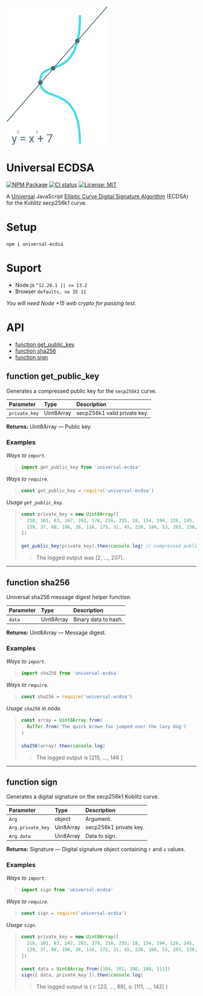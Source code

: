![secp256k1 logo](https://raw.githubusercontent.com/pur3miish/universal-ecdsa/master/static/secp256k1.svg)

# Universal ECDSA

[![NPM Package](https://img.shields.io/npm/v/universal-ecdsa.svg)](https://www.npmjs.org/package/universal-ecdsa) [![CI status](https://github.com/pur3miish/universal-ecdsa/workflows/CI/badge.svg)](https://github.com/pur3miish/universal-ecdsa/actions) [![License: MIT](https://img.shields.io/badge/License-MIT-yellow.svg)](https://github.com/pur3miish/eos-ecc/blob/main/LICENSE)

A [Universal](https://en.wikipedia.org/wiki/Isomorphic_JavaScript) JavaScript [Elliptic Curve Digital Signature Algorithm](https://en.bitcoin.it/wiki/Elliptic_Curve_Digital_Signature_Algorithm) (ECDSA) for the Koblitz secp256k1 curve.

# Setup

```shell
npm i universal-ecdsa
```

# Suport

- Node.js `^12.20.1 || >= 13.2`
- Browser `defaults, no IE 11`

_You will need Node +15 web crypto for passing test._

# API

- [function get_public_key](#function-get_public_key)
- [function sha256](#function-sha256)
- [function sign](#function-sign)

## function get_public_key

Generates a compressed public key for the `secp256k1` curve.

| Parameter     | Type       | Description                  |
| :------------ | :--------- | :--------------------------- |
| `private_key` | Uint8Array | secp256k1 valid private key. |

**Returns:** Uint8Array — Public key.

### Examples

_Ways to `import`._

> ```js
> import get_public_key from 'universal-ecdsa'
> ```

_Ways to `require`._

> ```js
> const get_public_key = require('universal-ecdsa')
> ```

_Usage `get_public_key`._

> ```js
> const private_key = new Uint8Array([
>   210, 101, 63, 247, 203, 178, 216, 255, 18, 154, 194, 126, 245, 120, 28, 230,
>   139, 37, 88, 196, 26, 116, 175, 31, 45, 220, 166, 53, 203, 238, 240, 125
> ])
>
> get_public_key(private_key).then(console.log) // compressed public key.
> ```
>
> > The logged output was \[2, …, 207].

---

## function sha256

Universal sha256 message digest helper function.

| Parameter | Type       | Description          |
| :-------- | :--------- | :------------------- |
| `data`    | Uint8Array | Binary data to hash. |

**Returns:** Uint8Array — Message digest.

### Examples

_Ways to `import`._

> ```js
> import sha256 from 'universal-ecdsa'
> ```

_Ways to `require`._

> ```js
> const sha256 = require('universal-ecdsa')
> ```

_Usage `sha256` in node._

> ```js
> const array = Uint8Array.from(
>   Buffer.from('The quick brown fox jumped over the lazy dog')
> )
>
> sha256(array).then(console.log)
> ```
>
> > The logged output is \[215, …, 146 ]

---

## function sign

Generates a digital signature on the secp256k1 Koblitz curve.

| Parameter         | Type      | Description            |
| :---------------- | :-------- | :--------------------- |
| `Arg`             | object    | Argument.              |
| `Arg.private_key` | Uin8Array | secp256k1 private key. |
| `Arg.data`        | Uin8Array | Data to sign.          |

**Returns:** Signature — Digital signature object containing `r` and `s` values.

### Examples

_Ways to `import`._

> ```js
> import sign from 'universal-ecdsa'
> ```

_Ways to `require`._

> ```js
> const sign = require('universal-ecdsa')
> ```

_Usage `sign`._

> ```js
> const private_key = new Uint8Array([
>   210, 101, 63, 247, 203, 178, 216, 255, 18, 154, 194, 126, 245, 120, 28, 230,
>   139, 37, 88, 196, 26, 116, 175, 31, 45, 220, 166, 53, 203, 238, 240, 125
> ])
>
> const data = Uint8Array.from([104, 101, 108, 108, 111])
> sign({ data, private_key }).then(console.log)
> ```
>
> > The logged output is { r: \[23, …, 89], s: \[111, …, 142] }
